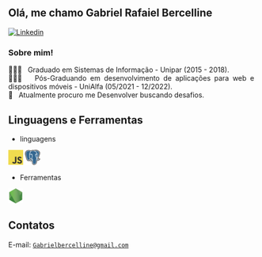 <div align="justify">
<h2>Olá, me chamo Gabriel Rafaiel Bercelline</h2>

[![Linkedin](https://img.shields.io/badge/Gabriel_Bercelline%20-blue?style=flat-square&logo=Linkedin&logoColor=white)](https://www.linkedin.com/in/gabriel-rafaiel-bercelline-3a49b3154/)


<h3>  Sobre mim!</h3>

  🙋🏻‍♂️ &nbsp; Graduado em Sistemas de Informação - Unipar (2015 - 2018). <br />
  🙋🏻‍♂️ &nbsp; Pós-Graduando em desenvolvimento de aplicações para web e dispositivos móveis - UniAlfa (05/2021 - 12/2022). <br />
  💼 &nbsp; Atualmente procuro me Desenvolver buscando desafios.

## Linguagens e Ferramentas

- linguagens

<code><img height="30" src="https://raw.githubusercontent.com/github/explore/80688e429a7d4ef2fca1e82350fe8e3517d3494d/topics/javascript/javascript.png"></code>
<code><img height="30" src="https://raw.githubusercontent.com/github/explore/80688e429a7d4ef2fca1e82350fe8e3517d3494d/topics/postgresql/postgresql.png"></code>
 
    
- Ferramentas


<code><img height="30" src="https://raw.githubusercontent.com/github/explore/80688e429a7d4ef2fca1e82350fe8e3517d3494d/topics/nodejs/nodejs.png"></code>

## Contatos
E-mail: <code>Gabrielbercelline@gmail.com</code>
